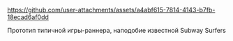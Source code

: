 https://github.com/user-attachments/assets/a4abf615-7814-4143-b7fb-18ecad6af0dd


Прототип типичной игры-раннера, наподобие известной Subway Surfers

